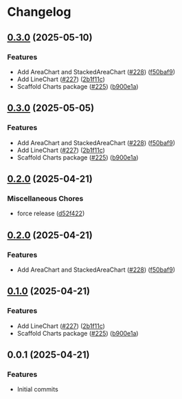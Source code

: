 # Changelog

## [0.3.0](https://github.com/jszymanowski/breeze/compare/charts@0.2.0...charts@0.3.0) (2025-05-10)


### Features

* Add AreaChart and StackedAreaChart ([#228](https://github.com/jszymanowski/breeze/issues/228)) ([f50baf9](https://github.com/jszymanowski/breeze/commit/f50baf92621b8330d09ce0e748a176e6d9b768f7))
* Add LineChart ([#227](https://github.com/jszymanowski/breeze/issues/227)) ([2b1f11c](https://github.com/jszymanowski/breeze/commit/2b1f11c161e71a2d3c3eb46358b45390ae29a2b6))
* Scaffold Charts package ([#225](https://github.com/jszymanowski/breeze/issues/225)) ([b900e1a](https://github.com/jszymanowski/breeze/commit/b900e1a68d6a7a0823eabdd6afda77e1d1880d97))

## [0.3.0](https://github.com/jszymanowski/breeze/compare/charts@0.2.0...charts@0.3.0) (2025-05-05)


### Features

* Add AreaChart and StackedAreaChart ([#228](https://github.com/jszymanowski/breeze/issues/228)) ([f50baf9](https://github.com/jszymanowski/breeze/commit/f50baf92621b8330d09ce0e748a176e6d9b768f7))
* Add LineChart ([#227](https://github.com/jszymanowski/breeze/issues/227)) ([2b1f11c](https://github.com/jszymanowski/breeze/commit/2b1f11c161e71a2d3c3eb46358b45390ae29a2b6))
* Scaffold Charts package ([#225](https://github.com/jszymanowski/breeze/issues/225)) ([b900e1a](https://github.com/jszymanowski/breeze/commit/b900e1a68d6a7a0823eabdd6afda77e1d1880d97))

## [0.2.0](https://github.com/jszymanowski/breeze/compare/charts@0.2.0...charts@0.2.0) (2025-04-21)


### Miscellaneous Chores

* force release ([d52f422](https://github.com/jszymanowski/breeze/commit/d52f422de05ca2338577a2618793b8430a650b26))

## [0.2.0](https://github.com/jszymanowski/breeze/compare/charts@0.1.0...charts@0.2.0) (2025-04-21)


### Features

* Add AreaChart and StackedAreaChart ([#228](https://github.com/jszymanowski/breeze/issues/228)) ([f50baf9](https://github.com/jszymanowski/breeze/commit/f50baf92621b8330d09ce0e748a176e6d9b768f7))

## [0.1.0](https://github.com/jszymanowski/breeze/compare/charts@0.0.1...charts@0.1.0) (2025-04-21)


### Features

* Add LineChart ([#227](https://github.com/jszymanowski/breeze/issues/227)) ([2b1f11c](https://github.com/jszymanowski/breeze/commit/2b1f11c161e71a2d3c3eb46358b45390ae29a2b6))
* Scaffold Charts package ([#225](https://github.com/jszymanowski/breeze/issues/225)) ([b900e1a](https://github.com/jszymanowski/breeze/commit/b900e1a68d6a7a0823eabdd6afda77e1d1880d97))

## 0.0.1 (2025-04-21)

### Features

- Initial commits
